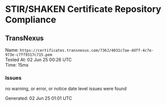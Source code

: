 # STIR/SHAKEN Certificate Repository Compliance

## TransNexus

Name: `https://certificates.transnexus.com/736J/4031c7ae-ddff-4c7e-973e-c7ff9317c715.pem`\
Tested At: 02 Jun 25 00:26 UTC\
Time: 15ms

### Issues

no warning, or error, or notice date level issues were found

Generated: 02 Jun 25 01:01 UTC